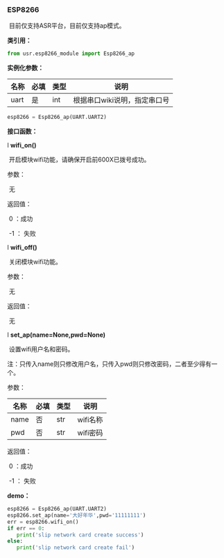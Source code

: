### ESP8266

​	目前仅支持ASR平台，目前仅支持ap模式。

**类引用：**

```python
from usr.esp8266_module import Esp8266_ap
```

 

**实例化参数：**

| 名称 | 必填 | 类型 | 说明                         |
| ---- | ---- | ---- | ---------------------------- |
| uart | 是   | int  | 根据串口wiki说明，指定串口号 |

```python
esp8266 = Esp8266_ap(UART.UART2)
```

**接口函数：**

l **wifi_on()**

​	开启模块wifi功能，请确保开启前600X已拨号成功。

参数：

​	无

返回值：

​	   0 ：成功 

​	  -1 ： 失败

l **wifi_off()**

​	关闭模块wifi功能。

参数：

​	无

返回值：

​	无

l **set_ap(name=None,pwd=None)**

​	设置wifi用户名和密码。

​	注：只传入name则只修改用户名，只传入pwd则只修改密码，二者至少得有一个。

参数：

| 名称 | 必填 | 类型 | 说明     |
| ---- | ---- | ---- | -------- |
| name | 否   | str  | wifi名称 |
| pwd  | 否   | str  | wifi密码 |

返回值：

​	   0 ：成功 

​	  -1 ： 失败

**demo：**

```python
esp8266 = Esp8266_ap(UART.UART2)
esp8266.set_ap(name='大好年华',pwd='11111111')
err = esp8266.wifi_on()
if err == 0:
   print('slip network card create success')
else:
   print('slip network card create fail')
```
